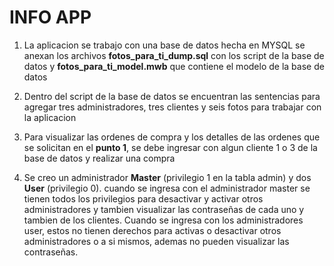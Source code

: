 # INFO APP

1. La aplicacion se trabajo con una base de datos hecha en MYSQL se anexan los archivos
  **fotos_para_ti_dump.sql** con los script de la base de datos y
  **fotos_para_ti_model.mwb** que contiene el modelo de la base de datos

2. Dentro del script de la base de datos se encuentran las sentencias para agregar
   tres administradores, tres clientes y seis fotos para trabajar con la aplicacion

3. Para visualizar las ordenes de compra y los detalles de las ordenes que se solicitan en 
el **punto 1**, se debe ingresar con algun cliente 1 o 3 de la base de datos y realizar una compra

4. Se creo un administrador **Master** (privilegio 1 en la tabla admin) y dos **User** (privilegio 0). 
   cuando se ingresa con el administrador master se tienen todos los privilegios para desactivar 
   y activar otros administradores y tambien visualizar las contraseñas de cada uno y tambien de los clientes.
   Cuando se ingresa con los administradores user, estos no tienen derechos para activas o desactivar otros
   administradores o a si mismos, ademas no pueden visualizar las contraseñas.